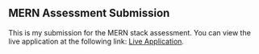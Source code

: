 ## MERN Assessment Submission

This is my submission for the MERN stack assessment. You can view the live application at the following link: [Live Application](https://merntask-taupe.vercel.app/).
